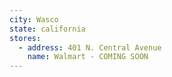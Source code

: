 ```yaml
---
city: Wasco
state: california
stores:
  - address: 401 N. Central Avenue
    name: Walmart - COMING SOON
---
```

